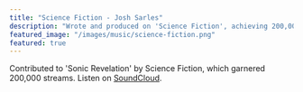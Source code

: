 ```yaml
---
title: "Science Fiction - Josh Sarles"
description: "Wrote and produced on 'Science Fiction', achieving 200,000 streams. Listen on SoundCloud: https://soundcloud.com/sonicrevelation/sets/sonicrevelation"
featured_image: "/images/music/science-fiction.png"
featured: true
---
```

Contributed to 'Sonic Revelation' by Science Fiction, which garnered 200,000 streams. Listen on [SoundCloud](https://soundcloud.com/sonicrevelation/sets/sonicrevelation).
